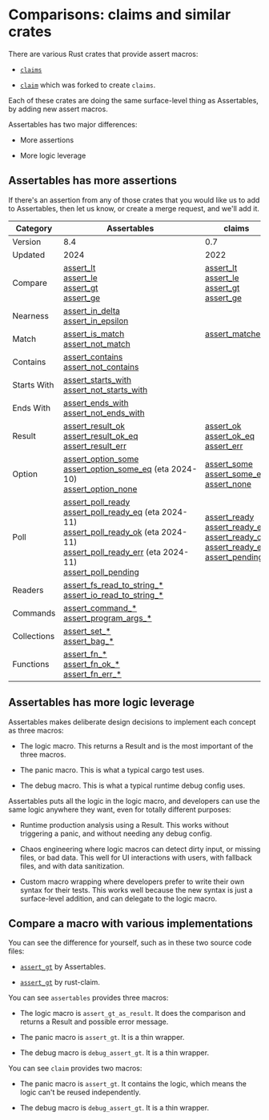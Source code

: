 # Comparisons: claims and similar crates

There are various Rust crates that provide assert macros:

* [`claims`](https://crates.io/crates/claims)

* [`claim`](https://crates.io/crates/claim) which was forked to create `claims`.

Each of these crates are doing the same surface-level thing as Assertables, by adding new assert macros.

Assertables has two major differences:

* More assertions

* More logic leverage


## Assertables has more assertions

If there's an assertion from any of those crates that you would like us to add to Assertables, then let us know, or create a merge request, and we'll add it.

<table>

<thead>

<tr>
<th>Category</th>
<th>Assertables</th>
<th>claims</th>
</tr>

</thead>

<tbody>

<tr>
<td>Version</td> 
<td>8.4</td>
<td>0.7</td>
</tr>

<tr>
<td>Updated</td>
<td>2024</td>
<td>2022</td>
</tr>

<tr>
<td>
Compare
</td>
<td>
<a href="https://docs.rs/assertables/latest/assertables/macro.assert_lt.html">assert_lt</a><br>
<a href="https://docs.rs/assertables/latest/assertables/macro.assert_le.html">assert_le</a><br>
<a href="https://docs.rs/assertables/latest/assertables/macro.assert_gt.html">assert_gt</a><br>
<a href="https://docs.rs/assertables/latest/assertables/macro.assert_ge.html">assert_ge</a>
</td>
<td>
<a href="https://docs.rs/claims/latest/claims/macro.assert_lt.html">assert_lt</a><br>
<a href="https://docs.rs/claims/latest/claims/macro.assert_ok.html">assert_le</a><br>
<a href="https://docs.rs/claims/latest/claims/macro.assert_ok.html">assert_gt</a><br>
<a href="https://docs.rs/claims/latest/claims/macro.assert_ok.html">assert_ge</a>
</td>
</tr>

<tr>
<td>Nearness</td>
<td>
<a href="https://docs.rs/assertables/latest/assertables/assert_in_delta">assert_in_delta</a><br>
<a href="https://docs.rs/assertables/latest/assertables/assert_in_epsilon">assert_in_epsilon</a>
</td>
<td>
</td>
</tr>

<tr>
<td>
Match
</td>
<td>
<a href="https://docs.rs/assertables/latest/assertables/assert_is_match">assert_is_match</a><br>
<a href="https://docs.rs/assertables/latest/assertables/assert_not_match">assert_not_match</a>
</td>
<td>
<a href="https://docs.rs/claims/latest/claims/macro.assert_matches.html">assert_matches</a><br>
&nbsp;
</td>
</tr>

<tr>
<td>Contains</td>
<td>
<a href="https://docs.rs/assertables/latest/assertables/assert_contains">assert_contains</a><br>
<a href="https://docs.rs/assertables/latest/assertables/assert_not_contains">assert_not_contains</a>
</td>
<td>
</td>
</tr>

<tr>
<td>Starts With</td>
<td>
<a href="https://docs.rs/assertables/latest/assertables/assert_starts_with">assert_starts_with</a><br>
<a href="https://docs.rs/assertables/latest/assertables/assert_not_starts_with">assert_not_starts_with</a>
</td>
<td>
</td>
</tr>

<tr>
<td>Ends With</td>
<td>
<a href="https://docs.rs/assertables/latest/assertables/assert_ends_with">assert_ends_with</a><br>
<a href="https://docs.rs/assertables/latest/assertables/assert_not_ends_with">assert_not_ends_with</a>
</td>
<td>
</td>
</tr>

<tr>
<td>Result </td>
<td>
<a href="https://docs.rs/assertables/latest/assertables/macro.assert_result_err.html">assert_result_ok</a><br>
<a href="https://docs.rs/assertables/latest/assertables/assert_result/assert_result_ok_eq">assert_result_ok_eq</a><br>
<a href="https://docs.rs/assertables/latest/assertables/assert_result/assert_result_err">assert_result_err</a>
</td>
<td>
<a href="https://docs.rs/claims/latest/claims/macro.assert_ok.html">assert_ok</a><br>
<a href="https://docs.rs/claims/latest/claims/macro.assert_ok_eq.html">assert_ok_eq</a><br>
<a href="https://docs.rs/claims/latest/claims/macro.assert_err.html">assert_err</a>
</td>
</tr>

<tr>
<td>Option </td>
<td>
<a href="https://docs.rs/assertables/latest/assertables/assert_option/assert_option_some">assert_option_some</a><br>
<a href="https://docs.rs/assertables/latest/assertables/assert_option/assert_option_some_eq">assert_option_some_eq</a>&nbsp;(eta&nbsp;2024-10)<br>
<a href="https://docs.rs/assertables/latest/assertables/assert_option/assert_option_none">assert_option_none</a>
</td>
<td>
<a href="https://docs.rs/claims/latest/claims/macro.assert_some.html">assert_some</a><br>
<a href="https://docs.rs/claims/latest/claims/macro.assert_some_eq.html">assert_some_eq</a><br>
<a href="https://docs.rs/claims/latest/claims/macro.assert_none.html">assert_none</a>
</td>
</tr>

<tr>
<td>Poll</td>
<td>
<a href="https://docs.rs/assertables/latest/assertables/assert_poll/assert_poll_ready">assert_poll_ready</a><br>
<a href="https://docs.rs/assertables/latest/assertables/assert_poll/assert_poll_ready_eq">assert_poll_ready_eq</a>&nbsp;(eta&nbsp;2024-11)<br>
<a href="https://docs.rs/assertables/latest/assertables/assert_poll/assert_poll_ready_ok">assert_poll_ready_ok</a>&nbsp;(eta&nbsp;2024-11)<br>
<a href="https://docs.rs/assertables/latest/assertables/assert_poll/assert_poll_ready_err">assert_poll_ready_err</a>&nbsp;(eta&nbsp;2024-11)<br>
<a href="https://docs.rs/assertables/latest/assertables/assert_poll/assert_poll_pending">assert_poll_pending</a></td>
</td>
<td>
<a href="https://docs.rs/claims/latest/claims/macro.assert_ready.html">assert_ready</a><br>
<a href="https://docs.rs/claims/latest/claims/macro.assert_ready_eq.html">assert_ready_eq</a><br>
<a href="https://docs.rs/claims/latest/claims/macro.assert_ready_ok.html">assert_ready_ok</a><br>
<a href="https://docs.rs/claims/latest/claims/macro.assert_ready_err.html">assert_ready_err</a><br>
<a href="https://docs.rs/claims/latest/claims/macro.assert_pending.html">assert_pending</a><br>
</td>
</tr>

<tr>
<td>Readers</td>
<td>
<a href="https://docs.rs/assertables/latest/assertables/assert_fs_read_to_string">assert_fs_read_to_string_*</a><br>
<a href="https://docs.rs/assertables/latest/assertables/assert_io_read_to_string">assert_io_read_to_string_*</a>
<td>
</td>
</tr>

<tr>
<td>Commands</td>
<td>
<a href="https://docs.rs/assertables/latest/assertables/assert_command">assert_command_*</a><br>
<a href="https://docs.rs/assertables/latest/assertables/assert_program_args">assert_program_args_*</a></td>
<td>
</td>
</tr>

<tr>
<td>Collections</td>
<td>
<a href="https://docs.rs/assertables/latest/assertables/assert_set">assert_set_*</a><br>
<a href="https://docs.rs/assertables/latest/assertables/assert_bag">assert_bag_*</a>
</td>
<td>
</td>
</tr>

<tr>
<td>Functions</td>
<td>
<a href="https://docs.rs/assertables/latest/assertables/assert_fn">assert_fn_*</a><br>
<a href="https://docs.rs/assertables/latest/assertables/assert_fn_ok">assert_fn_ok_*</a><br>
<a href="https://docs.rs/assertables/latest/assertables/assert_fn_err">assert_fn_err_*</a></td>
<td>
</td>
</tr>

</tbody>
</table>


## Assertables has more logic leverage

Assertables makes deliberate design decisions to implement each concept as three macros:

* The logic macro. This returns a Result and is the most important of the three macros.

* The panic macro. This is what a typical cargo test uses.

* The debug macro. This is what a typical runtime debug config uses.

Assertables puts all the logic in the logic macro, and developers can use the same logic anywhere they want, even for totally different purposes:

* Runtime production analysis using a Result. This works without triggering a panic, and without needing any debug config.

* Chaos engineering where logic macros can detect dirty input, or missing files, or bad data. This well for UI interactions with users, with fallback files, and with data sanitization.

* Custom macro wrapping where developers prefer to write their own syntax for their tests. This works well because the new syntax is just a surface-level addition, and can delegate to the logic macro.


## Compare a macro with various implementations

You can see the difference for yourself, such as in these two source code files:

* [`assert_gt`](https://github.com/SixArm/assertables-rust-crate/blob/main/src/assert_gt.rs) by Assertables.

* [`assert_gt`](https://crates.io/crates/rust-claim) by rust-claim.

You can see `assertables` provides three macros:

* The logic macro is `assert_gt_as_result`. It does the comparison and returns a Result and possible error message.

* The panic macro is `assert_gt`. It is a thin wrapper.

* The debug macro is `debug_assert_gt`. It is a thin wrapper.

You can see `claim` provides two macros:

* The panic macro is `assert_gt`. It contains the logic, which means the logic can't be reused independently.

* The debug macro is `debug_assert_gt`. It is a thin wrapper.
